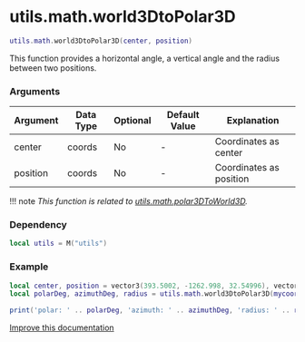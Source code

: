# utils.math.world3DtoPolar3D

```lua
utils.math.world3DtoPolar3D(center, position)
```
This function provides a horizontal angle, a vertical angle and the radius between two positions.

### Arguments
| Argument      | Data Type | Optional | Default Value | Explanation |
|---------------|-----------|----------|---------------|-------------|
| center | coords | No | - | Coordinates as center |
| position | coords | No | - | Coordinates as position |

!!! note
    *This function is related to [utils.math.polar3DToWorld3D](https://wiki.esx-framework.org/es_extended2/client/functions/math/polar3dtoworld3d/).*

### Dependency
```lua
local utils = M("utils")
```

### Example
```lua
local center, position = vector3(393.5002, -1262.998, 32.54996), vector3(332.0094, -1336.234, 32.44715)
local polarDeg, azimuthDeg, radius = utils.math.world3DtoPolar3D(mycoords, vector3(332.0094, -1336.234, 32.44715))

print('polar: ' .. polarDeg, 'azimuth: ' .. azimuthDeg, 'radius: ' .. radius) -- Returns polar: 130.03988420024, azimuth: 89.930982074227, radius: 93.566329956055
```

[Improve this documentation](https://github.com/esx-framework/esx-framework.github.io/blob/development/docs/es_extended2/client/functions/math/world3dtopolar3d.md)